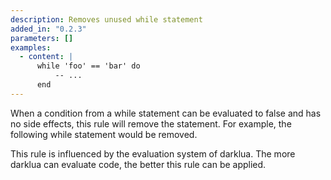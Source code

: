 ```yaml
---
description: Removes unused while statement
added_in: "0.2.3"
parameters: []
examples:
  - content: |
      while 'foo' == 'bar' do
          -- ...
      end
---
```


When a condition from a while statement can be evaluated to false and has no side effects, this rule will remove the statement. For example, the following while statement would be removed.

This rule is influenced by the evaluation system of darklua. The more darklua can evaluate code, the better this rule can be applied.
